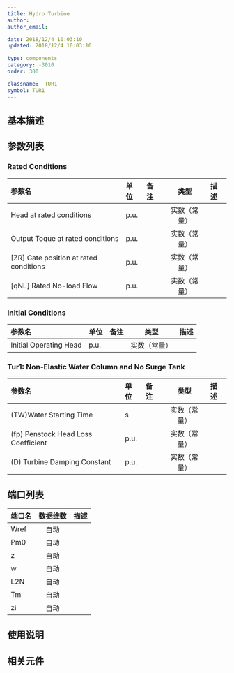 ```yaml
---
title: Hydro Turbine
author: 
author_email:

date: 2018/12/4 10:03:10
updated: 2018/12/4 10:03:10

type: components
category: -3010
order: 300

classname: _TUR1
symbol: TUR1
---
```

## 基本描述


## 参数列表
### Rated Conditions
| 参数名 | 单位 | 备注 | 类型 | 描述 |
| :--- | :--- | :--- | :--: | :--- |
| Head at rated conditions | p.u. |  | 实数（常量） |  |
| Output Toque at rated conditions | p.u. |  | 实数（常量） |  |
| \[ZR\] Gate position at rated conditions | p.u. |  | 实数（常量） |  |
| \[qNL\] Rated No-load Flow | p.u. |  | 实数（常量） |  |

### Initial Conditions
| 参数名 | 单位 | 备注 | 类型 | 描述 |
| :--- | :--- | :--- | :--: | :--- |
| Initial Operating Head | p.u. |  | 实数（常量） |  |

### Tur1:  Non-Elastic Water Column and No Surge Tank
| 参数名 | 单位 | 备注 | 类型 | 描述 |
| :--- | :--- | :--- | :--: | :--- |
| (TW)Water Starting Time | s |  | 实数（常量） |  |
| (fp) Penstock Head Loss Coefficient | p.u. |  | 实数（常量） |  |
| (D) Turbine Damping Constant | p.u. |  | 实数（常量） |  |


## 端口列表

| 端口名 | 数据维数 | 描述 |
| :--- | :--:  | :--- |
| Wref | 自动 | |
| Pm0 | 自动 | |
| z | 自动 | |
| w | 自动 | |
| L2N | 自动 | |
| Tm | 自动 | |
| zi | 自动 | |

## 使用说明



## 相关元件


